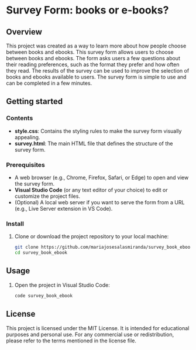 # Survey Form: books or e-books?

## Overview
This project was created as a way to learn more about how people choose between books and ebooks. 
This survey form allows users to choose between books and ebooks. The form asks users a few questions about their reading preferences, such as the format they prefer and how often they read. The results of the survey can be used to improve the selection of books and ebooks available to users. 
The survey form is simple to use and can be completed in a few minutes. 

## Getting started
### Contents
- **style.css**: Contains the styling rules to make the survey form visually appealing.
- **survey.html**: The main HTML file that defines the structure of the survey form.

### Prerequisites
- A web browser (e.g., Chrome, Firefox, Safari, or Edge) to open and view the survey form.  
- **Visual Studio Code** (or any text editor of your choice) to edit or customize the project files.  
- (Optional) A local web server if you want to serve the form from a URL (e.g., Live Server extension in VS Code).

### Install
1. Clone or download the project repository to your local machine:
   ```bash
   git clone https://github.com/mariajosesalasmiranda/survey_book_ebook.git
   cd survey_book_ebook

## Usage
1. Open the project in Visual Studio Code:
   ```bash
   code survey_book_ebook

## License 
This project is licensed under the MIT License. It is intended for educational purposes and personal use. For any commercial use or redistribution, please refer to the terms mentioned in the license file.
